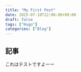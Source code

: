 ```yaml
---
title: "My First Post"
date: 2025-07-10T22:00:00+09:00
draft: false
tags: ["Hugo"]
categories: ["Blog"]
---
```


## 記事
これはテストですよーー